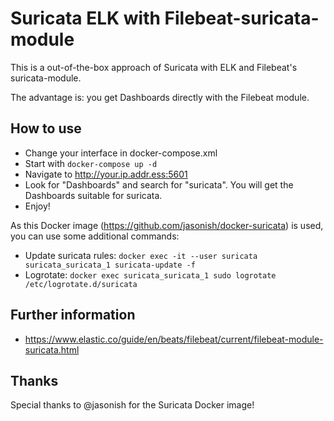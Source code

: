 Suricata ELK with Filebeat-suricata-module
==========================================

This is a out-of-the-box approach of Suricata with ELK and Filebeat's suricata-module.

The advantage is: you get Dashboards directly with the Filebeat module.

## How to use

* Change your interface in docker-compose.xml
* Start with `docker-compose up -d`
* Navigate to http://your.ip.addr.ess:5601
* Look for "Dashboards" and search for "suricata". You will get the Dashboards suitable for suricata.
* Enjoy!

As this Docker image (https://github.com/jasonish/docker-suricata) is used, you can use some additional commands:

* Update suricata rules: `docker exec -it --user suricata suricata_suricata_1 suricata-update -f`
* Logrotate: `docker exec suricata_suricata_1 sudo logrotate /etc/logrotate.d/suricata`

## Further information

* https://www.elastic.co/guide/en/beats/filebeat/current/filebeat-module-suricata.html

## Thanks

Special thanks to @jasonish for the Suricata Docker image!